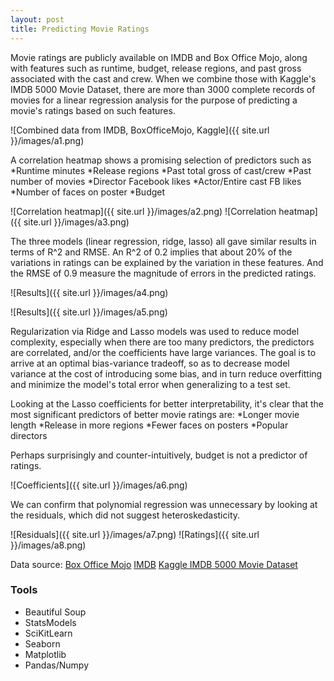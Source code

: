 ```yaml
---
layout: post
title: Predicting Movie Ratings
---
```


Movie ratings are publicly available on IMDB and Box Office Mojo, along with features such as runtime, budget, release regions, and past gross associated with the cast and crew. When we combine those with Kaggle's IMDB 5000 Movie Dataset, there are more than 3000 complete records of movies for a linear regression analysis for the purpose of predicting a movie's ratings based on such features. 


![Combined data from IMDB, BoxOfficeMojo, Kaggle]({{ site.url }}/images/a1.png)



A correlation heatmap shows a promising selection of predictors such as
*Runtime minutes
*Release regions
*Past total gross of cast/crew
*Past number of movies
*Director Facebook likes
*Actor/Entire cast FB likes
*Number of faces on poster
*Budget


![Correlation heatmap]({{ site.url }}/images/a2.png)
![Correlation heatmap]({{ site.url }}/images/a3.png)


The three models (linear regression, ridge, lasso) all gave similar results in terms of R^2 and RMSE. An R^2 of 0.2 implies that about 20% of the variations in ratings can be explained by the variation in these features. And the RMSE of 0.9 measure the magnitude of errors in the predicted ratings.

![Results]({{ site.url }}/images/a4.png)

![Results]({{ site.url }}/images/a5.png)



Regularization via Ridge and Lasso models was used to reduce model complexity, especially when there are too many predictors, the predictors are correlated, and/or the coefficients have large variances. The goal is to arrive at an optimal bias-variance tradeoff, so as to decrease model variance at the cost of introducing some bias, and in turn reduce overfitting and minimize the model's total error when generalizing to a test set. 

Looking at the Lasso coefficients for better interpretability, it's clear that the most significant predictors of better movie ratings are:
*Longer movie length
*Release in more regions
*Fewer faces on posters
*Popular directors

Perhaps surprisingly and counter-intuitively, budget is not a predictor of ratings.

![Coefficients]({{ site.url }}/images/a6.png)



We can confirm that polynomial regression was unnecessary by looking at the residuals, which did not suggest heteroskedasticity.

![Residuals]({{ site.url }}/images/a7.png)
![Ratings]({{ site.url }}/images/a8.png)




Data source: [Box Office Mojo](https://www.boxofficemojo.com/people/?view=Producer&p=.htm)
             [IMDB](https://www.imdb.com/interfaces/)
             [Kaggle IMDB 5000 Movie Dataset](https://www.kaggle.com/carolzhangdc/imdb-5000-movie-dataset)


### Tools
* Beautiful Soup
* StatsModels
* SciKitLearn
* Seaborn
* Matplotlib
* Pandas/Numpy
